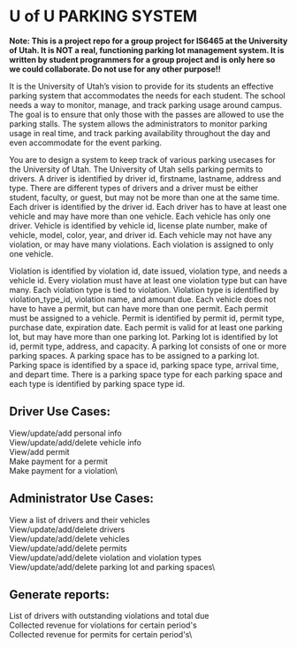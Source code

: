 # U of U PARKING SYSTEM

**Note:  This is a project repo for a group project for IS6465 at the University of Utah.  It is NOT a real, functioning parking lot management system.  It is written by student programmers for a group project and is only here so we could collaborate.  Do not use for any other purpose!!**

It is the University of Utah’s vision to provide for its students an effective parking system that accommodates the needs for each student. The school needs a way to monitor, manage, and track parking usage around campus. The goal is to ensure that only those with the passes are allowed to use the parking stalls. The system allows the administrators to monitor parking usage in real time, and track parking availability throughout the day and even accommodate for the event parking. 

You are to design a system to keep track of various parking usecases for the University of Utah. The University of Utah sells parking permits to drivers. A driver is identified by driver id, firstname, lastname, address and type. There are different types of drivers and a driver must be either student, faculty, or guest, but may not be more than one at the same time. Each driver is identified by the driver id. Each driver has to have at least one vehicle and may have more than one vehicle. Each vehicle has only one driver. Vehicle is identified by vehicle id, license plate number, make of vehicle, model, color, year, and driver id. Each vehicle may not have any violation, or may have many violations. Each violation is assigned to only one vehicle. 

Violation is identified by violation id, date issued, violation type, and needs a vehicle id. Every violation must have at least one violation type but can have many. Each violation type is tied to violation. Violation type is identified by violation_type_id, violation name, and amount due. Each vehicle does not have to have a permit, but can have more than one permit. Each permit must be assigned to a vehicle. Permit is identified by permit id, permit type, purchase date, expiration date. Each permit is valid for at least one parking lot, but may have more than one parking lot. Parking lot is identified by lot id, permit type, address, and capacity. A parking lot consists of one or more parking spaces. A parking space has to be assigned to a parking lot. Parking space is identified by a space id, parking space type, arrival time, and depart time. There is a parking space type for each parking space and each type is identified by parking space type id.

## Driver Use Cases:

View/update/add personal info\
View/update/add/delete vehicle info\
View/add permit\
Make payment for a permit\
Make payment for a violation\

## Administrator Use Cases:

View a list of drivers and their vehicles\
View/update/add/delete drivers\
View/update/add/delete vehicles\
View/update/add/delete permits\
View/update/add/delete violation and violation types\
View/update/add/delete parking lot and parking spaces\

## Generate reports:

List of drivers with outstanding violations and total due\
Collected revenue for violations for certain period's\
Collected revenue for permits for certain period's\
